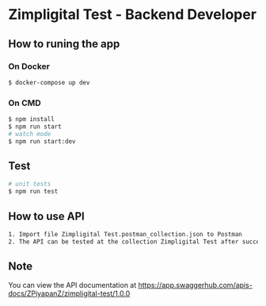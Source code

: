# Zimpligital Test - Backend Developer

## How to runing the app

### On Docker
```bash
$ docker-compose up dev
```

### On CMD
```bash
$ npm install
$ npm run start
# watch mode
$ npm run start:dev
```

## Test

```bash
# unit tests
$ npm run test
```

## How to use API
```bash
1. Import file Zimpligital Test.postman_collection.json to Postman
2. The API can be tested at the collection Zimpligital Test after successfully running the app.
```

## Note
You can view the API documentation at https://app.swaggerhub.com/apis-docs/ZPiyapanZ/zimpligital-test/1.0.0
